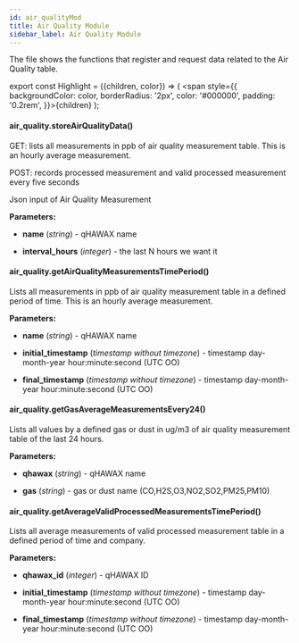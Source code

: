 ```yaml
---
id: air_qualityMod
title: Air Quality Module
sidebar_label: Air Quality Module
---
```


The file shows the functions that register and request data related to the Air Quality table.

export const Highlight = ({children, color}) => ( <span style={{
      backgroundColor: color,
      borderRadius: '2px',
      color: '#000000',
      padding: '0.2rem',
    }}>{children}</span> );

#### <Highlight color="#b2e4f7">air_quality.storeAirQualityData()</Highlight>

GET: lists all measurements in ppb of air quality measurement table.
This is an hourly average measurement.

POST: records processed measurement and valid processed measurement every five seconds

Json input of Air Quality Measurement

**Parameters:**

* **name** (*string*) - qHAWAX name

* **interval_hours** (*integer*) - the last N hours we want it

#### <Highlight color="#b2e4f7">air_quality.getAirQualityMeasurementsTimePeriod()</Highlight>

Lists all measurements in ppb of air quality measurement table in a defined period of time. This is an hourly average measurement.

**Parameters:**

* **name** (*string*) - qHAWAX name

* **initial_timestamp** (*timestamp without timezone*) - timestamp day-month-year hour:minute:second (UTC OO)

* **final_timestamp** (*timestamp without timezone*) - timestamp day-month-year hour:minute:second (UTC OO)

#### <Highlight color="#b2e4f7">air_quality.getGasAverageMeasurementsEvery24()</Highlight>

Lists all values by a defined gas or dust in ug/m3 of air quality measurement table of the last 24 hours.

**Parameters:**

* **qhawax** (*string*) - qHAWAX name

* **gas** (*string*) - gas or dust name (CO,H2S,O3,NO2,SO2,PM25,PM10)

#### <Highlight color="#b2e4f7">air_quality.getAverageValidProcessedMeasurementsTimePeriod()</Highlight>

Lists all average measurements of valid processed measurement table in a defined period of time and company.

**Parameters:**

* **qhawax_id** (*integer*) - qHAWAX ID

* **initial_timestamp** (*timestamp without timezone*) - timestamp day-month-year hour:minute:second (UTC OO)

* **final_timestamp** (*timestamp without timezone*) - timestamp day-month-year hour:minute:second (UTC OO)
